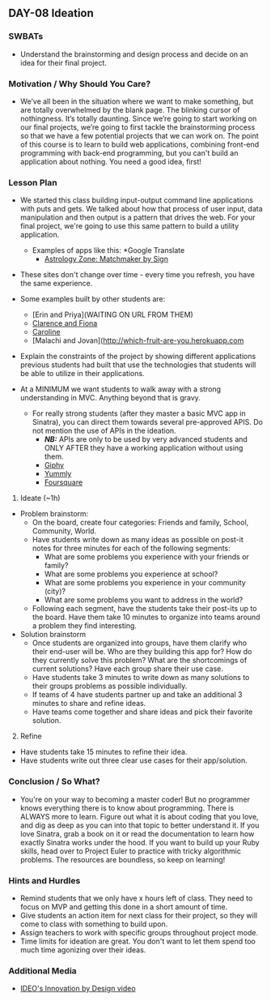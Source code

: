 ## DAY-08 Ideation 

### SWBATs
+ Understand the brainstorming and design process and decide on an idea for their final project.

### Motivation / Why Should You Care?
+ We’ve all been in the situation where we want to make something, but are totally overwhelmed by the blank page. The blinking cursor of nothingness. It’s totally daunting. Since we’re going to start working on our final projects, we’re going to first tackle the brainstorming process so that we have a few potential projects that we can work on. The point of this course is to learn to build web applications, combining front-end programming with back-end programming, but you can't build an application about nothing. You need a good idea, first!

### Lesson Plan
+ We started this class building input-output command line applications with puts and gets. We talked about how that process of user input, data manipulation and then output is a pattern that drives the web. For your final project, we're going to use this same pattern to build a utility application. 
  * Examples of apps like this: 
    *Google Translate 
    * [Astrology Zone: Matchmaker by Sign](http://www.astrologyzone.com/main.html)
+ These sites don't change over time - every time you refresh, you have the same experience.

+ Some examples built by other students are:
  * [Erin and Priya](WAITING ON URL FROM THEM)
  * [Clarence and Fiona](http://breaking-as.herokuapp.com/)
  * [Caroline](monogram-maker.herokuapp.com)
  * [Malachi and Jovan](http://which-fruit-are-you.herokuapp.com
+ Explain the constraints of the project by showing different applications previous students had built that use the technologies that students will be able to utilize in their applications. 

+ At a MINIMUM we want students to walk away with a strong understanding in MVC. Anything beyond that is gravy.
  * For really strong students (after they master a basic MVC app in Sinatra), you can direct them towards several pre-approved APIS. Do not mention the use of APIs in the ideation.
    * ***NB:*** APIs are only to be used by very advanced students and ONLY AFTER they have a working application without using them.
    * [Giphy](https://github.com/learn-co-curriculum/hs-giphy-api)
    * [Yummly](https://github.com/learn-co-curriculum/hs-yummly-api)
    * [Foursquare](https://github.com/learn-co-curriculum/foursquare-wrapper)

1. Ideate (~1h)
  + Problem brainstorm:
    + On the board, create four categories: Friends and family, School, Community, World. 
    + Have students write down as many ideas as possible on post-it notes for three minutes for each of the following segments:
      + What are some problems you experience with your friends or family?
      + What are some problems you experience at school?
      + What are some problems you experience in your community (city)?
      + What are some problems you want to address in the world?
    + Following each segment, have the students take their post-its up to the board.  Have them take 10 minutes to  organize into teams around a problem they find interesting.
  + Solution brainstorm
    + Once students are organized into groups, have them clarify who their end-user will be.  Who are they building this app for? How do they currently solve this problem? What are the shortcomings of current solutions? Have each group share their use case.
    + Have students take 3 minutes to write down as many solutions to their groups problems as possible individually.
    + If teams of 4 have students partner up and take an additional 3 minutes to share and refine ideas.
    + Have teams come together and share ideas and pick their favorite solution. 
2. Refine
  + Have students take 15 minutes to refine their idea.
  + Have students write out three clear use cases for their app/solution.

### Conclusion / So What?
+ You're on your way to becoming a master coder! But no programmer knows everything there is to know about programming. There is ALWAYS more to learn. Figure out what it is about coding that you love, and dig as deep as you can into that topic to better understand it. If you love Sinatra, grab a book on it or read the documentation to learn how exactly Sinatra works under the hood. If you want to build up your Ruby skills, head over to Project Euler to practice with tricky algorithmic problems. The resources are boundless, so keep on learning!

### Hints and Hurdles
+ Remind students that we only have x hours left of class. They need to focus on MVP and getting this done in a short amount of time.
+ Give students an action item for next class for their project, so they will come to class with something to build upon.
+ Assign teachers to work with specific groups throughout project mode.
+ Time limits for ideation are great. You don't want to let them spend too much time agonizing over their ideas.


### Additional Media
+ [IDEO's Innovation by Design video](https://www.youtube.com/watch?v=M66ZU2PCIcM)